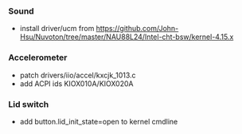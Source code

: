 ### Sound
  * install driver/ucm from https://github.com/John-Hsu/Nuvoton/tree/master/NAU88L24/Intel-cht-bsw/kernel-4.15.x
  
### Accelerometer
  * patch drivers/iio/accel/kxcjk_1013.c
  * add ACPI ids KIOX010A/KIOX020A
  
### Lid switch
  * add button.lid_init_state=open to kernel cmdline

